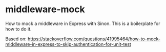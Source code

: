 # middleware-mock
How to mock a middleware in Express with Sinon. This is a boilerplate for how to do it. 

Based on: https://stackoverflow.com/questions/41995464/how-to-mock-middleware-in-express-to-skip-authentication-for-unit-test

